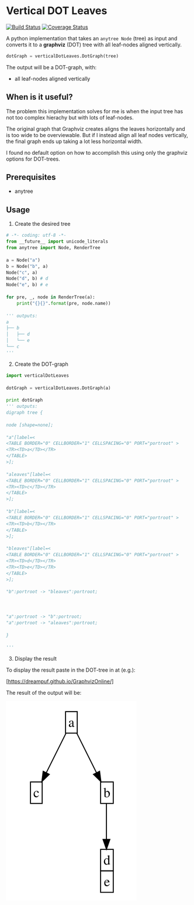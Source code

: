 # Vertical DOT Leaves
[![Build Status](https://travis-ci.com/ostering/verticalDotLeaves.svg?branch=master)](https://travis-ci.com/ostering/verticalDotLeaves)
[![Coverage Status](https://coveralls.io/repos/github/ostering/verticalDotLeaves/badge.svg?branch=master)](https://coveralls.io/github/ostering/verticalDotLeaves?branch=master)

A python implementation that takes an `anytree Node` (tree) as input and converts it to a **graphviz** (DOT) tree with all leaf-nodes aligned vertically.
```python
dotGraph = verticalDotLeaves.DotGraph(tree)
```

The output will be a DOT-graph, with:
- all leaf-nodes aligned vertically

## When is it useful?

The problem this implementation solves for me is when the input tree has not too complex hierachy but with lots of leaf-nodes.

The original graph that Graphviz creates aligns the leaves horizontally and is too wide to be overviewable. But if I instead align all leaf nodes vertically, the final graph ends up taking a lot less horizontal width.

I found no default option on how to accomplish this using only the graphviz options for DOT-trees.

## Prerequisites
- anytree

## Usage
1. Create the desired tree
```python
# -*- coding: utf-8 -*-
from __future__ import unicode_literals
from anytree import Node, RenderTree

a = Node("a")
b = Node("b", a)
Node("c", a)
Node("d", b) # d
Node("e", b) # e

for pre, _, node in RenderTree(a):
    print("{}{}".format(pre, node.name))

''' outputs:
a
├── b
│   ├── d
│   └── e
└── c
'''
```
2. Create the DOT-graph
```python
import verticalDotLeaves

dotGraph = verticalDotLeaves.DotGraph(a)

print dotGraph
''' outputs:
digraph tree {

node [shape=none];

"a"[label=<
<TABLE BORDER="0" CELLBORDER="1" CELLSPACING="0" PORT="portroot" >
<TR><TD>a</TD></TR>
</TABLE>
>];

"aleaves"[label=<
<TABLE BORDER="0" CELLBORDER="1" CELLSPACING="0" PORT="portroot" >
<TR><TD>c</TD></TR>
</TABLE>
>];

"b"[label=<
<TABLE BORDER="0" CELLBORDER="1" CELLSPACING="0" PORT="portroot" >
<TR><TD>b</TD></TR>
</TABLE>
>];

"bleaves"[label=<
<TABLE BORDER="0" CELLBORDER="1" CELLSPACING="0" PORT="portroot" >
<TR><TD>d</TD></TR>
<TR><TD>e</TD></TR>
</TABLE>
>];

"b":portroot -> "bleaves":portroot;



"a":portroot -> "b":portroot;
"a":portroot -> "aleaves":portroot;

}

'''
```
3. Display the result

To display the result paste in the DOT-tree in at (e.g.):

[https://dreampuf.github.io/GraphvizOnline/]

The result of the output will be:

<img src="./docs/assets/five_nodes.svg">
